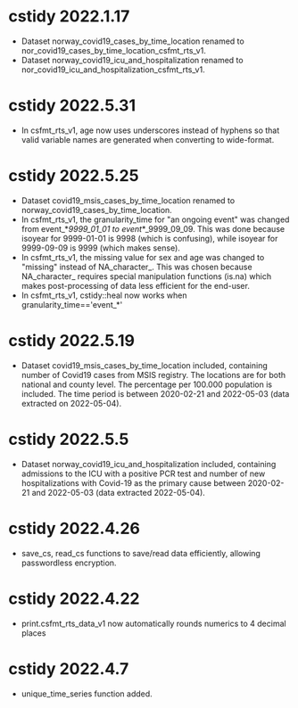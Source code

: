 # cstidy 2022.1.17

- Dataset norway_covid19_cases_by_time_location renamed to nor_covid19_cases_by_time_location_csfmt_rts_v1.
- Dataset norway_covid19_icu_and_hospitalization renamed to nor_covid19_icu_and_hospitalization_csfmt_rts_v1.

# cstidy 2022.5.31

- In csfmt_rts_v1, age now uses underscores instead of hyphens so that valid variable names are generated when converting to wide-format.

# cstidy 2022.5.25

- Dataset covid19_msis_cases_by_time_location renamed to norway_covid19_cases_by_time_location.
- In csfmt_rts_v1, the granularity_time for "an ongoing event" was changed from event_\*_9999_01_01 to event_\*_9999_09_09. This was done because isoyear for 9999-01-01 is 9998 (which is confusing), while isoyear for 9999-09-09 is 9999 (which makes sense).
- In csfmt_rts_v1, the missing value for sex and age was changed to "missing" instead of NA_character_. This was chosen because NA_character_ requires special manipulation functions (is.na) which makes post-processing of data less efficient for the end-user.
- In csfmt_rts_v1, cstidy::heal now works when granularity_time=='event_*'

# cstidy 2022.5.19

- Dataset covid19_msis_cases_by_time_location included, containing number of Covid19 cases from MSIS registry. The locations are for both national and county level. The percentage per 100.000 population is included. The time period is between 2020-02-21 and 2022-05-03 (data extracted on 2022-05-04).

# cstidy 2022.5.5

- Dataset norway_covid19_icu_and_hospitalization included, containing admissions to the ICU with a positive PCR test and number of new hospitalizations with Covid-19 as the primary cause between 2020-02-21 and 2022-05-03 (data extracted 2022-05-04).

# cstidy 2022.4.26

- save_cs, read_cs functions to save/read data efficiently, allowing passwordless encryption.

# cstidy 2022.4.22

- print.csfmt_rts_data_v1 now automatically rounds numerics to 4 decimal places

# cstidy 2022.4.7

- unique_time_series function added.
